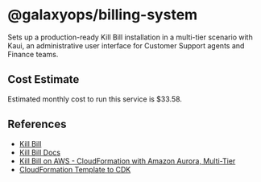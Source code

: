 # @galaxyops/billing-system

Sets up a production-ready Kill Bill installation in a multi-tier scenario with
Kaui, an administrative user interface for Customer Support agents and Finance
teams.

## Cost Estimate

Estimated monthly cost to run this service is $33.58.

## References

- [Kill Bill](https://killbill.io/overview/)
- [Kill Bill Docs](docs.killbill.io)
- [Kill Bill on AWS - CloudFormation with Amazon Aurora, Multi-Tier](https://aws.amazon.com/marketplace/pp/prodview-nochv5omslmds?sr=0-2&ref_=beagle&applicationId=AWSMPContessa)
- [CloudFormation Template to CDK](https://aws.amazon.com/blogs/developer/migrating-cloudformation-templates-to-the-aws-cloud-development-kit/)
